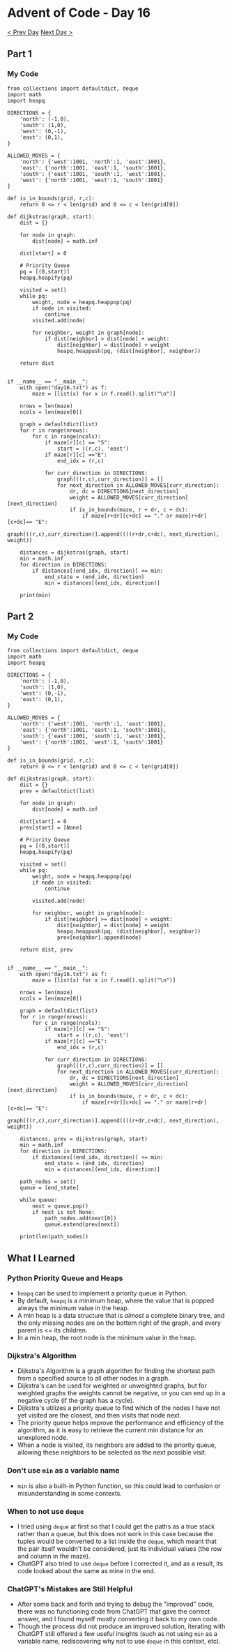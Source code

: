 # Advent of Code - Day 16
[< Prev Day](day15.html) [Next Day >](day17.html)

## Part 1
### My Code
```{.python .numberLines}
from collections import defaultdict, deque
import math
import heapq

DIRECTIONS = {
    'north': (-1,0),
    'south': (1,0),
    'west': (0,-1),
    'east': (0,1),
}

ALLOWED_MOVES = {
    'north': {'west':1001, 'north':1, 'east':1001},
    'east': {'north':1001, 'east':1, 'south':1001},
    'south': {'east':1001, 'south':1, 'west':1001},
    'west': {'north':1001, 'west':1, 'south':1001}
}

def is_in_bounds(grid, r,c):
    return 0 <= r < len(grid) and 0 <= c < len(grid[0])

def dijkstras(graph, start):
    dist = {}

    for node in graph:
        dist[node] = math.inf

    dist[start] = 0

    # Priority Queue
    pq = [(0,start)]
    heapq.heapify(pq)

    visited = set()
    while pq:
        weight, node = heapq.heappop(pq)
        if node in visited:
            continue
        visited.add(node)
        
        for neighbor, weight in graph[node]:
            if dist[neighbor] > dist[node] + weight:
                dist[neighbor] = dist[node] + weight
                heapq.heappush(pq, (dist[neighbor], neighbor))
    
    return dist


if __name__ == "__main__":
    with open("day16.txt") as f:
        maze = [list(x) for x in f.read().split("\n")]
    
    nrows = len(maze)
    ncols = len(maze[0])

    graph = defaultdict(list)
    for r in range(nrows):
        for c in range(ncols):
            if maze[r][c] == "S":
                start = ((r,c), 'east')
            if maze[r][c] =="E":
                end_idx = (r,c)

            for curr_direction in DIRECTIONS:
                graph[((r,c),curr_direction)] = []
                for next_direction in ALLOWED_MOVES[curr_direction]:
                    dr, dc = DIRECTIONS[next_direction]
                    weight = ALLOWED_MOVES[curr_direction][next_direction]
                    if is_in_bounds(maze, r + dr, c + dc):
                        if maze[r+dr][c+dc] == "." or maze[r+dr][c+dc]== "E":
                            graph[((r,c),curr_direction)].append((((r+dr,c+dc), next_direction), weight))

    distances = dijkstras(graph, start)
    min = math.inf
    for direction in DIRECTIONS:
        if distances[(end_idx, direction)] <= min:
            end_state = (end_idx, direction)
            min = distances[(end_idx, direction)]
    
    print(min)
```

## Part 2
### My Code
```{.python .numberLines}
from collections import defaultdict, deque
import math
import heapq

DIRECTIONS = {
    'north': (-1,0),
    'south': (1,0),
    'west': (0,-1),
    'east': (0,1),
}

ALLOWED_MOVES = {
    'north': {'west':1001, 'north':1, 'east':1001},
    'east': {'north':1001, 'east':1, 'south':1001},
    'south': {'east':1001, 'south':1, 'west':1001},
    'west': {'north':1001, 'west':1, 'south':1001}
}

def is_in_bounds(grid, r,c):
    return 0 <= r < len(grid) and 0 <= c < len(grid[0])

def dijkstras(graph, start):
    dist = {}
    prev = defaultdict(list)

    for node in graph:
        dist[node] = math.inf

    dist[start] = 0
    prev[start] = [None]

    # Priority Queue
    pq = [(0,start)]
    heapq.heapify(pq)

    visited = set()
    while pq:
        weight, node = heapq.heappop(pq)
        if node in visited:
            continue
        
        visited.add(node)
        
        for neighbor, weight in graph[node]:
            if dist[neighbor] >= dist[node] + weight:
                dist[neighbor] = dist[node] + weight
                heapq.heappush(pq, (dist[neighbor], neighbor))
                prev[neighbor].append(node)
    
    return dist, prev


if __name__ == "__main__":
    with open("day16.txt") as f:
        maze = [list(x) for x in f.read().split("\n")]
    
    nrows = len(maze)
    ncols = len(maze[0])

    graph = defaultdict(list)
    for r in range(nrows):
        for c in range(ncols):
            if maze[r][c] == "S":
                start = ((r,c), 'east')
            if maze[r][c] =="E":
                end_idx = (r,c)

            for curr_direction in DIRECTIONS:
                graph[((r,c),curr_direction)] = []
                for next_direction in ALLOWED_MOVES[curr_direction]:
                    dr, dc = DIRECTIONS[next_direction]
                    weight = ALLOWED_MOVES[curr_direction][next_direction]
                    if is_in_bounds(maze, r + dr, c + dc):
                        if maze[r+dr][c+dc] == "." or maze[r+dr][c+dc]== "E":
                            graph[((r,c),curr_direction)].append((((r+dr,c+dc), next_direction), weight))

    distances, prev = dijkstras(graph, start)
    min = math.inf
    for direction in DIRECTIONS:
        if distances[(end_idx, direction)] <= min:
            end_state = (end_idx, direction)
            min = distances[(end_idx, direction)]

    path_nodes = set()
    queue = [end_state]

    while queue:
        next = queue.pop()
        if next is not None:
            path_nodes.add(next[0])
            queue.extend(prev[next])
    
    print(len(path_nodes))
```

## What I Learned
### Python Priority Queue and Heaps
* `heapq` can be used to implement a priority queue in Python.
* By default, `heapq` is a minimum heap, where the value that is popped always the minimum value in the heap.
* A min heap is a data structure that is *almost* a complete binary tree, and the only missing nodes are on the bottom right of the graph, and every parent is <= its children.
* In a min heap, the root node is the minimum value in the heap.

### Dijkstra's Algorithm
* Dijkstra's Algorithm is a graph algorithm for finding the shortest path from a specified source to all other nodes in a graph.
* Dijkstra's can be used for weighted or unweighted graphs, but for weighted graphs the weights cannot be negative, or you can end up in a negative cycle (if the graph has a cycle).
* Dijkstra's utilizes a priority queue to find which of the nodes I have not yet visited are the closest, and then visits that node next.
* The priority queue helps improve the performance and efficiency of the algorithm, as it is easy to retrieve the current min distance for an unexplored node.
* When a node is visited, its neighbors are added to the priority queue, allowing these neighbors to be selected as the next possible visit.

### Don't use `min` as a variable name
* `min` is also a built-in Python function, so this could lead to confusion or misunderstanding in some contexts.

### When to not use `deque`
* I tried using `deque` at first so that I could get the paths as a true stack rather than a queue, but this does not work in this case because the tuples would be converted to a list inside the `deque`, which meant that the pair itself wouldn't be considered, just its individual values (the row and column in the maze).
* ChatGPT also tried to use `deque` before I corrected it, and as a result, its code looked about the same as mine in the end.

### ChatGPT's Mistakes are Still Helpful
* After some back and forth and trying to debug the "improved" code, there was no functioning code from ChatGPT that gave the correct answer, and I found myself mostly converting it back to my own code.
* Though the process did not produce an improved solution, iterating with ChatGPT still offered a few useful insights (such as not using `min` as a variable name, rediscovering why not to use `deque` in this context, etc).
